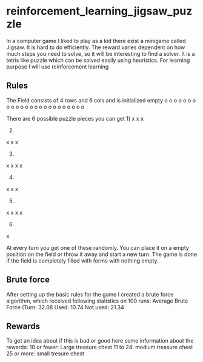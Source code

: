 # reinforcement_learning_jigsaw_puzzle
In a computer game I liked to play as a kid there exist a minigame called Jigsaw. It is hard to do efficiently. The reward varies dependent on how much steps you need to solve, so it will be interesting to find a solver. It is a tetris like puzzle which can be solved easily using heuristics. For learning purpose I will use reinforcement learning

## Rules
The Field consists of 4 rows and 6 cols and is initialized empty
o o o o o o
o o o o o o
o o o o o o
o o o o o o

There are 6 possible puzzle pieces you can get
1)
x
x x

2)
x x
  x

3)
x x
x x

4)
x
x
x

5)
x x
  x x

6)
x

At every turn you get one of these randomly.
You can place it on a empty position on the field or throw it away and start a new turn.
The game is done if the field is completely filled with forms with nothing empty.


## Brute force
After setting up the basic rules for the game I created a brute force algorithm, which received following statistics on 100 runs:
Average Brute Force (Turn: 32.08 Used: 10.74 Not used: 21.34

## Rewards
To get an idea about if this is bad or good here some information about the rewards:
10 or fewer: Large treasure chest
11 to 24: medium treasure chest
25 or more: small tresure chest